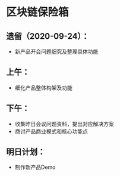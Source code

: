 # 区块链保险箱

## 遗留（2020-09-24）：

- 新产品开会问题细究及整理具体功能

## 上午：

- 细化产品整体构架及功能

## 下午：

- 收集昨日会议问题资料，提出对应解决方案
- 商讨产品商业模式和核心功能点


## 明日计划：

- 制作新产品Demo
